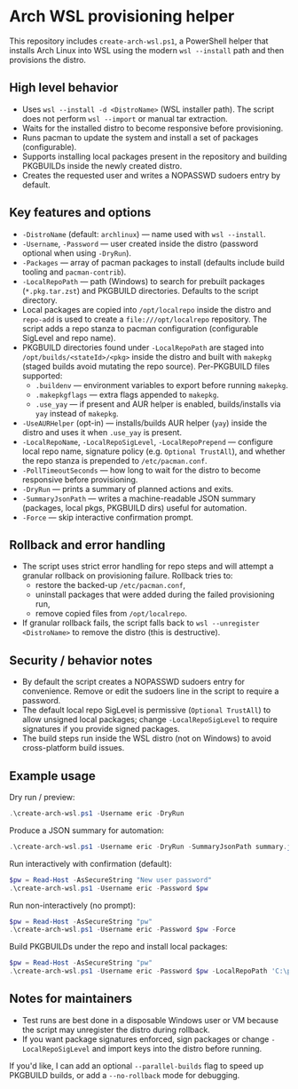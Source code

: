 
# Arch WSL provisioning helper

This repository includes `create-arch-wsl.ps1`, a PowerShell helper that installs Arch Linux into WSL using the modern `wsl --install` path and then provisions the distro.

## High level behavior

- Uses `wsl --install -d <DistroName>` (WSL installer path). The script does not perform `wsl --import` or manual tar extraction.
- Waits for the installed distro to become responsive before provisioning.
- Runs pacman to update the system and install a set of packages (configurable).
- Supports installing local packages present in the repository and building PKGBUILDs inside the newly created distro.
- Creates the requested user and writes a NOPASSWD sudoers entry by default.

## Key features and options

- `-DistroName` (default: `archlinux`) — name used with `wsl --install`.
- `-Username`, `-Password` — user created inside the distro (password optional when using `-DryRun`).
- `-Packages` — array of pacman packages to install (defaults include build tooling and `pacman-contrib`).
- `-LocalRepoPath` — path (Windows) to search for prebuilt packages (`*.pkg.tar.zst`) and PKGBUILD directories. Defaults to the script directory.
- Local packages are copied into `/opt/localrepo` inside the distro and `repo-add` is used to create a `file:///opt/localrepo` repository. The script adds a repo stanza to pacman configuration (configurable SigLevel and repo name).
- PKGBUILD directories found under `-LocalRepoPath` are staged into `/opt/builds/<stateId>/<pkg>` inside the distro and built with `makepkg` (staged builds avoid mutating the repo source). Per-PKGBUILD files supported:
	- `.buildenv` — environment variables to export before running `makepkg`.
	- `.makepkgflags` — extra flags appended to `makepkg`.
	- `.use_yay` — if present and AUR helper is enabled, builds/installs via `yay` instead of `makepkg`.
- `-UseAURHelper` (opt-in) — installs/builds AUR helper (`yay`) inside the distro and uses it when `.use_yay` is present.
- `-LocalRepoName`, `-LocalRepoSigLevel`, `-LocalRepoPrepend` — configure local repo name, signature policy (e.g. `Optional TrustAll`), and whether the repo stanza is prepended to `/etc/pacman.conf`.
- `-PollTimeoutSeconds` — how long to wait for the distro to become responsive before provisioning.
- `-DryRun` — prints a summary of planned actions and exits.
- `-SummaryJsonPath` — writes a machine-readable JSON summary (packages, local pkgs, PKGBUILD dirs) useful for automation.
- `-Force` — skip interactive confirmation prompt.

## Rollback and error handling

- The script uses strict error handling for repo steps and will attempt a granular rollback on provisioning failure. Rollback tries to:
	- restore the backed-up `/etc/pacman.conf`,
	- uninstall packages that were added during the failed provisioning run,
	- remove copied files from `/opt/localrepo`.
- If granular rollback fails, the script falls back to `wsl --unregister <DistroName>` to remove the distro (this is destructive).

## Security / behavior notes

- By default the script creates a NOPASSWD sudoers entry for convenience. Remove or edit the sudoers line in the script to require a password.
- The default local repo SigLevel is permissive (`Optional TrustAll`) to allow unsigned local packages; change `-LocalRepoSigLevel` to require signatures if you provide signed packages.
- The build steps run inside the WSL distro (not on Windows) to avoid cross-platform build issues.

## Example usage

Dry run / preview:

```powershell
.\create-arch-wsl.ps1 -Username eric -DryRun
```

Produce a JSON summary for automation:

```powershell
.\create-arch-wsl.ps1 -Username eric -DryRun -SummaryJsonPath summary.json
```

Run interactively with confirmation (default):

```powershell
$pw = Read-Host -AsSecureString "New user password"
.\create-arch-wsl.ps1 -Username eric -Password $pw
```

Run non-interactively (no prompt):

```powershell
$pw = Read-Host -AsSecureString "pw"
.\create-arch-wsl.ps1 -Username eric -Password $pw -Force
```

Build PKGBUILDs under the repo and install local packages:

```powershell
$pw = Read-Host -AsSecureString "pw"
.\create-arch-wsl.ps1 -Username eric -Password $pw -LocalRepoPath 'C:\path\to\repo'
```

## Notes for maintainers

- Test runs are best done in a disposable Windows user or VM because the script may unregister the distro during rollback.
- If you want package signatures enforced, sign packages or change `-LocalRepoSigLevel` and import keys into the distro before running.

If you'd like, I can add an optional `--parallel-builds` flag to speed up PKGBUILD builds, or add a `--no-rollback` mode for debugging.

